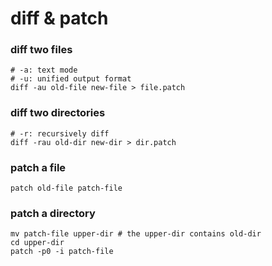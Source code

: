 # diff & patch

### diff two files

```shell
# -a: text mode
# -u: unified output format
diff -au old-file new-file > file.patch
```

### diff two directories

```shell
# -r: recursively diff
diff -rau old-dir new-dir > dir.patch
```

### patch a file

```shell
patch old-file patch-file
```

### patch a directory

```shell
mv patch-file upper-dir # the upper-dir contains old-dir
cd upper-dir
patch -p0 -i patch-file
```

